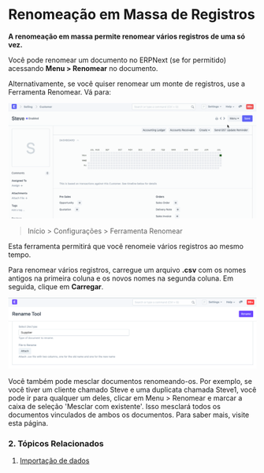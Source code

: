 # Renomeação em Massa de Registros


**A renomeação em massa permite renomear vários registros de uma só vez.**


Você pode renomear um documento no ERPNext (se for permitido) acessando **Menu > Renomear** no documento.


Alternativamente, se você quiser renomear um monte de registros, use a Ferramenta Renomear. Vá para:


![Renomeando um documento](/files/renaming-a-document.gif)



>
> Início > Configurações > Ferramenta Renomear
>
>
>


Esta ferramenta permitirá que você renomeie vários registros ao mesmo tempo.


Para renomear vários registros, carregue um arquivo **.csv** com os nomes antigos na primeira coluna e os novos nomes na segunda coluna. Em seguida, clique em **Carregar**.


![Mulk Rename](/files/rename-tool.png)


Você também pode mesclar documentos renomeando-os. Por exemplo, se você tiver um cliente chamado Steve e uma duplicata chamada Steve1, você pode ir para qualquer um deles, clicar em Menu > Renomear e marcar a caixa de seleção 'Mesclar com existente'. Isso mesclará todos os documentos vinculados de ambos os documentos. Para saber mais, visite esta página.


### 2. Tópicos Relacionados


1. [Importação de dados](/docs/v13/user/manual/en/setting-up/data/data-import)